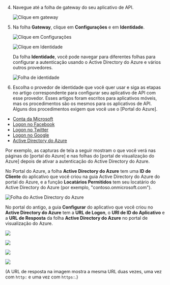 4. Navegue até a folha de gateway do seu aplicativo de API.

	![Clique em gateway](./media/app-service-api-gateway-config-auth/gateway.png)

7. Na folha **Gateway**, clique em **Configurações** e em **Identidade**.

	![Clique em Configurações](./media/app-service-api-gateway-config-auth/clicksettingsingateway.png)

	![Clique em Identidade](./media/app-service-api-gateway-config-auth/clickidentity.png)

	Da folha **Identidade**, você pode navegar para diferentes folhas para configurar a autenticação usando o Active Directory do Azure e vários outros provedores.

	![Folha de identidade](./media/app-service-api-gateway-config-auth/identityblade.png)
  
3. Escolha o provedor de identidade que você quer usar e siga as etapas no artigo correspondente para configurar seu aplicativo de API com esse provedor. Esses artigos foram escritos para aplicativos móveis, mas os procedimentos são os mesmos para os aplicativos de API. Alguns dos procedimentos exigem que você use o [Portal do Azure].

 - [Conta da Microsoft](../articles/app-service-mobile/app-service-mobile-how-to-configure-microsoft-authentication-preview.md)
 - [Logon no Facebook](../articles/app-service-mobile/app-service-mobile-how-to-configure-facebook-authentication-preview.md)
 - [Logon no Twitter](../articles/app-service-mobile/app-service-mobile-how-to-configure-twitter-authentication-preview.md)
 - [Logon no Google](../articles/app-service-mobile/app-service-mobile-how-to-configure-google-authentication-preview.md)
 - [Active Directory do Azure](../articles/app-service-mobile/app-service-mobile-how-to-configure-active-directory-authentication-preview.md)

Por exemplo, as capturas de tela a seguir mostram o que você verá nas páginas do [portal do Azure] e nas folhas do [portal de visualização do Azure] depois de ativar a autenticação do Active Directory do Azure.

No Portal do Azure, a folha **Active Directory do Azure** tem uma **ID de Cliente** do aplicativo que você criou na guia Active Directory do Azure do portal do Azure, e a função **Locatários Permitidos** tem seu locatário do Active Directory do Azure (por exemplo, "contoso.onmicrosoft.com").

![Folha do Active Directory do Azure](./media/app-service-api-gateway-config-auth/tdinaadblade.png)

No portal do antigo, a guia **Configurar** do aplicativo que você criou no **Active Directory do Azure** tem a **URL de Logon**, o **URI de ID do Aplicativo** e a **URL de Resposta** da folha **Active Directory do Azure** no portal de visualização do Azure.

![](./media/app-service-api-gateway-config-auth/oldportal1.png)

![](./media/app-service-api-gateway-config-auth/oldportal2.png)

![](./media/app-service-api-gateway-config-auth/oldportal3.png)

![](./media/app-service-api-gateway-config-auth/oldportal4.png)

(A URL de resposta na imagem mostra a mesma URL duas vezes, uma vez com `http:` e uma vez com `https:`.)

<!---HONumber=July15_HO3-->